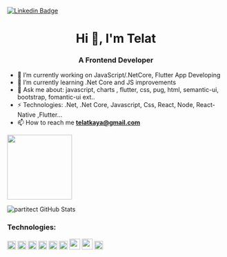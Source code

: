 
[![Linkedin Badge](https://img.shields.io/badge/-telatkaya-blue?style=flat-square&logo=Linkedin&logoColor=white&link=https://www.linkedin.com/in/telat-kaya-1a488a76/)](https://www.linkedin.com/in/telat-kaya-1a488a76/)



<h1 align="center">Hi 👋, I'm Telat</h1>

<h3 align="center">A Frontend Developer</h3>

- 🔭 I’m currently working on JavaScript/.NetCore, Flutter App Developing
- 🌱 I’m currently learning .Net Core and JS improvements
- 💬 Ask me about: javascript, charts , flutter, css,  pug, html, semantic-ui, bootstrap, fomantic-ui ext..
- ⚡ Technologies: .Net, .Net Core, Javascript, Css, React, Node, React-Native ,Flutter... 
- 📫 How to reach me **telatkaya@gmail.com**


<p align="justify">
  <a href="https://telatkaya.netlify.app/">
    <img
      height="150"
      src="https://github-readme-stats.vercel.app/api?username=partitect&count_private=true&show_icons=true&custom_title=Github%20Status&show=issues&theme=tokyonight"
    />
  </a>
</p>

![partitect GitHub Stats](https://server.dooboo.io/github-stats-advanced/partitect)

### Technologies:
<code><img height="20" src="https://user-images.githubusercontent.com/27923376/114383049-c441a180-9b95-11eb-97ca-fe007eb03fd3.png"></code>
<code><img height="20" src="https://user-images.githubusercontent.com/27923376/114383803-a0cb2680-9b96-11eb-989b-acb3ae0b2f62.png"></code>
<code><img height="20" src="https://user-images.githubusercontent.com/27923376/114383612-68c3e380-9b96-11eb-9865-faf3e4084fcc.png"></code>
<code><img height="20" src="https://user-images.githubusercontent.com/27923376/114383605-6792b680-9b96-11eb-9289-994303dd28ae.png"></code>
<code><img height="20" src="https://user-images.githubusercontent.com/27923376/114383422-31553700-9b96-11eb-87b5-aeede4c58590.png"></code>
<code><img height="20" src="https://user-images.githubusercontent.com/27923376/114383598-66618980-9b96-11eb-8a11-53a2a1fe0e36.png"></code> 
<code><img height="25" src="https://user-images.githubusercontent.com/27923376/114383591-63ff2f80-9b96-11eb-8096-324818a6ca3c.png"></code> 
<code><img height="25" src="https://user-images.githubusercontent.com/27923376/114383534-52b62300-9b96-11eb-915e-6248657c704e.png"></code>
<code><img height="20" src="https://user-images.githubusercontent.com/27923376/114383382-25697500-9b96-11eb-9b90-f50c2cc54302.png"></code>

